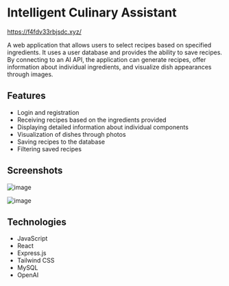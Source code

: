 # Intelligent Culinary Assistant

 https://f4fdv33rbjsdc.xyz/

 A web application that allows users to select recipes based on specified ingredients. It uses a user database
 and provides the ability to save recipes. By connecting to an AI API, the application can generate recipes,
 offer information about individual ingredients, and visualize dish appearances through images.

## Features
- Login and registration
- Receiving recipes based on the ingredients provided
- Displaying detailed information about individual components
- Visualization of dishes through photos
- Saving recipes to the database
- Filtering saved recipes

## Screenshots

![image](https://github.com/user-attachments/assets/0d080610-3bf9-4472-ab40-21ba18163bdc)

![image](https://github.com/user-attachments/assets/28c9edc0-1e8f-4322-8d44-feba3c2f1cfd)


## Technologies
- JavaScript
- React
- Express.js
- Tailwind CSS
- MySQL
- OpenAI
